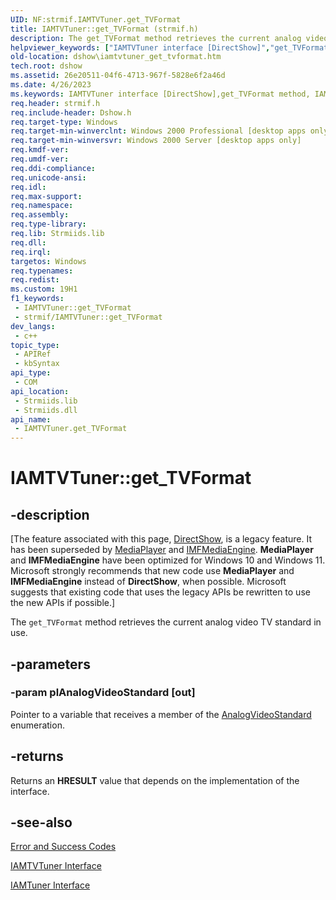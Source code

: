 ```yaml
---
UID: NF:strmif.IAMTVTuner.get_TVFormat
title: IAMTVTuner::get_TVFormat (strmif.h)
description: The get_TVFormat method retrieves the current analog video TV standard in use.
helpviewer_keywords: ["IAMTVTuner interface [DirectShow]","get_TVFormat method","IAMTVTuner.get_TVFormat","IAMTVTuner::get_TVFormat","IAMTVTunerget_TVFormat","dshow.iamtvtuner_get_tvformat","get_TVFormat","get_TVFormat method [DirectShow]","get_TVFormat method [DirectShow]","IAMTVTuner interface","strmif/IAMTVTuner::get_TVFormat"]
old-location: dshow\iamtvtuner_get_tvformat.htm
tech.root: dshow
ms.assetid: 26e20511-04f6-4713-967f-5828e6f2a46d
ms.date: 4/26/2023
ms.keywords: IAMTVTuner interface [DirectShow],get_TVFormat method, IAMTVTuner.get_TVFormat, IAMTVTuner::get_TVFormat, IAMTVTunerget_TVFormat, dshow.iamtvtuner_get_tvformat, get_TVFormat, get_TVFormat method [DirectShow], get_TVFormat method [DirectShow],IAMTVTuner interface, strmif/IAMTVTuner::get_TVFormat
req.header: strmif.h
req.include-header: Dshow.h
req.target-type: Windows
req.target-min-winverclnt: Windows 2000 Professional [desktop apps only]
req.target-min-winversvr: Windows 2000 Server [desktop apps only]
req.kmdf-ver: 
req.umdf-ver: 
req.ddi-compliance: 
req.unicode-ansi: 
req.idl: 
req.max-support: 
req.namespace: 
req.assembly: 
req.type-library: 
req.lib: Strmiids.lib
req.dll: 
req.irql: 
targetos: Windows
req.typenames: 
req.redist: 
ms.custom: 19H1
f1_keywords:
 - IAMTVTuner::get_TVFormat
 - strmif/IAMTVTuner::get_TVFormat
dev_langs:
 - c++
topic_type:
 - APIRef
 - kbSyntax
api_type:
 - COM
api_location:
 - Strmiids.lib
 - Strmiids.dll
api_name:
 - IAMTVTuner.get_TVFormat
---
```


# IAMTVTuner::get_TVFormat


## -description

\[The feature associated with this page, [DirectShow](/windows/win32/directshow/directshow), is a legacy feature. It has been superseded by [MediaPlayer](/uwp/api/Windows.Media.Playback.MediaPlayer) and [IMFMediaEngine](/windows/win32/api/mfmediaengine/nn-mfmediaengine-imfmediaengine). **MediaPlayer** and **IMFMediaEngine** have been optimized for Windows 10 and Windows 11. Microsoft strongly recommends that new code use **MediaPlayer** and **IMFMediaEngine** instead of **DirectShow**, when possible. Microsoft suggests that existing code that uses the legacy APIs be rewritten to use the new APIs if possible.\]

The <code>get_TVFormat</code> method retrieves the current analog video TV standard in use.

## -parameters

### -param plAnalogVideoStandard [out]

Pointer to a variable that receives a member of the [AnalogVideoStandard](/windows/desktop/api/strmif/ne-strmif-analogvideostandard) enumeration.

## -returns

Returns an <b>HRESULT</b> value that depends on the implementation of the interface.

## -see-also

<a href="/windows/desktop/DirectShow/error-and-success-codes">Error and Success Codes</a>



<a href="/windows/desktop/api/strmif/nn-strmif-iamtvtuner">IAMTVTuner Interface</a>



<a href="/windows/desktop/api/strmif/nn-strmif-iamtuner">IAMTuner Interface</a>